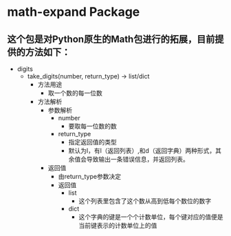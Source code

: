 # math-expand Package
## 这个包是对Python原生的Math包进行的拓展，目前提供的方法如下：

- digits
    - take_digits(number, return_type) → list/dict
        - 方法用途
            - 取一个数的每一位数
        - 方法解析
            - 参数解析
                - number
                    - 要取每一位数的数
                - return_type
                    - 指定返回值的类型
                    - 默认为l，有l（返回列表）,和d（返回字典）两种形式，其余值会导致输出一条错误信息，并返回列表。
            - 返回值
                - 由return_type参数决定
                - 返回值
                    - list
                        - 这个列表里包含了这个数从高到低每个数位的数字
                    - dict
                        - 这个字典的键是一个个计数单位，每个键对应的值便是当前键表示的计数单位上的值